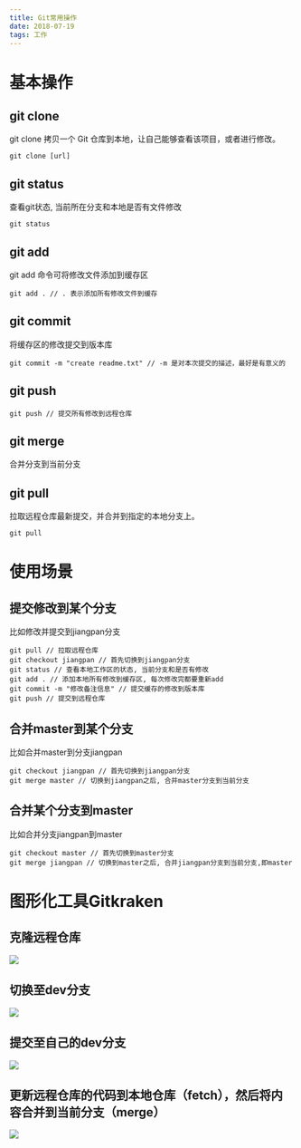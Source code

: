 ```yaml
---
title: Git常用操作
date: 2018-07-19
tags: 工作
---
```



<!-- more -->

# 基本操作

## git clone

git clone 拷贝一个 Git 仓库到本地，让自己能够查看该项目，或者进行修改。
```
git clone [url]
```

## git status

查看git状态, 当前所在分支和本地是否有文件修改
```
git status
```

## git add

git add 命令可将修改文件添加到缓存区
```
git add . // . 表示添加所有修改文件到缓存
```

## git commit 

将缓存区的修改提交到版本库
```
git commit -m "create readme.txt" // -m 是对本次提交的描述，最好是有意义的
```

## git push

```
git push // 提交所有修改到远程仓库
```

## git merge

合并分支到当前分支

## git pull

拉取远程仓库最新提交，并合并到指定的本地分支上。
```
git pull 
```

# 使用场景

## 提交修改到某个分支

比如修改并提交到jiangpan分支
```
git pull // 拉取远程仓库
git checkout jiangpan // 首先切换到jiangpan分支
git status // 查看本地工作区的状态, 当前分支和是否有修改
git add . // 添加本地所有修改到缓存区, 每次修改完都要重新add
git commit -m "修改备注信息" // 提交缓存的修改到版本库
git push // 提交到远程仓库
```

## 合并master到某个分支

比如合并master到分支jiangpan
```
git checkout jiangpan // 首先切换到jiangpan分支
git merge master // 切换到jiangpan之后, 合并master分支到当前分支
```

## 合并某个分支到master

比如合并分支jiangpan到master
```
git checkout master // 首先切换到master分支
git merge jiangpan // 切换到master之后, 合并jiangpan分支到当前分支,即master
```

# 图形化工具Gitkraken

## 克隆远程仓库

![](https://images2017.cnblogs.com/blog/886183/201711/886183-20171115205614546-519985779.gif)

## 切换至dev分支

![](https://images2017.cnblogs.com/blog/886183/201711/886183-20171115205812906-735356286.gif)

## 提交至自己的dev分支

![](https://images2017.cnblogs.com/blog/886183/201711/886183-20171115205929546-940928059.gif)

## 更新远程仓库的代码到本地仓库（fetch），然后将内容合并到当前分支（merge）

![](https://images2017.cnblogs.com/blog/886183/201711/886183-20171115205943812-1402804833.gif)